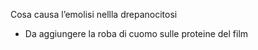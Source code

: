 
Cosa causa l’emolisi nellla drepanocitosi

- Da aggiungere la roba di cuomo sulle proteine del film
